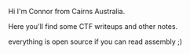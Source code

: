 Hi I'm Connor from Cairns Australia. 

Here you'll find some CTF writeups and other notes. 

everything is open source if you can read assembly ;)
